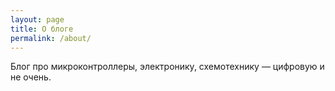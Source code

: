 ```yaml
---
layout: page
title: О блоге
permalink: /about/
---
```


Блог про микроконтроллеры, электронику, схемотехнику — цифровую и не очень.